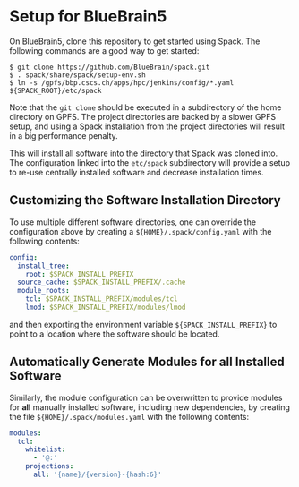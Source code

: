 # Setup for BlueBrain5

On BlueBrain5, clone this repository to get started using Spack.
The following commands are a good way to get started:

    $ git clone https://github.com/BlueBrain/spack.git
    $ . spack/share/spack/setup-env.sh
    $ ln -s /gpfs/bbp.cscs.ch/apps/hpc/jenkins/config/*.yaml ${SPACK_ROOT}/etc/spack

Note that the `git clone` should be executed in a subdirectory of the home
directory on GPFS.
The project directories are backed by a slower GPFS setup, and using a
Spack installation from the project directories will result in a big
performance penalty.

This will install all software into the directory that Spack was cloned
into.
The configuration linked into the `etc/spack` subdirectory will provide a
setup to re-use centrally installed software and decrease installation
times.

## Customizing the Software Installation Directory

To use multiple different software directories, one can override the
configuration above by creating a `${HOME}/.spack/config.yaml` with the
following contents:
```yaml
config:
  install_tree:
    root: $SPACK_INSTALL_PREFIX
  source_cache: $SPACK_INSTALL_PREFIX/.cache
  module_roots:
    tcl: $SPACK_INSTALL_PREFIX/modules/tcl
    lmod: $SPACK_INSTALL_PREFIX/modules/lmod
```
and then exporting the environment variable `${SPACK_INSTALL_PREFIX}` to
point to a location where the software should be located.

## Automatically Generate Modules for all Installed Software

Similarly, the module configuration can be overwritten to provide modules
for **all** manually installed software, including new dependencies, by
creating the file `${HOME}/.spack/modules.yaml` with the following
contents:
```yaml
modules:
  tcl:
    whitelist:
      - '@:'
    projections:
      all: '{name}/{version}-{hash:6}'
```

